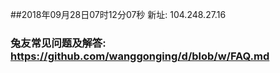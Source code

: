 ##2018年09月28日07时12分07秒 新址: 104.248.27.16
### 兔友常见问题及解答: https://github.com/wanggonging/d/blob/w/FAQ.md
